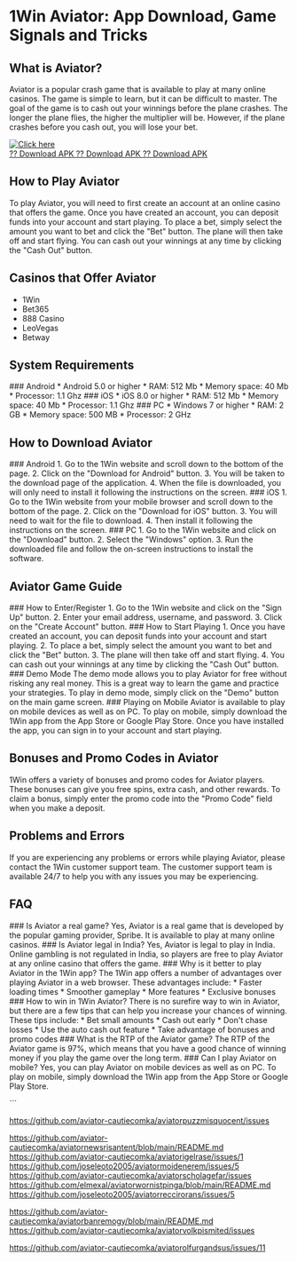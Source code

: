 # 1Win Aviator: App Download, Game Signals and Tricks

## What is Aviator?

Aviator is a popular crash game that is available to play at many online
casinos. The game is simple to learn, but it can be difficult to master.
The goal of the game is to cash out your winnings before the plane
crashes. The longer the plane flies, the higher the multiplier will be.
However, if the plane crashes before you cash out, you will lose your
bet.

[![Click
here](https://readscoops.com/wp-content/uploads/2023/03/Readscoop-aviator-1-1.jpg)](https://traff.sbs/deff)\
[?? Download APK ?? Download APK ?? Download
APK](https://traff.sbs/deff)

## How to Play Aviator

To play Aviator, you will need to first create an account at an online
casino that offers the game. Once you have created an account, you can
deposit funds into your account and start playing. To place a bet,
simply select the amount you want to bet and click the "Bet"
button. The plane will then take off and start flying. You can cash out
your winnings at any time by clicking the "Cash Out" button.

## Casinos that Offer Aviator

-   1Win
-   Bet365
-   888 Casino
-   LeoVegas
-   Betway

## System Requirements

\### Android \* Android 5.0 or higher \* RAM: 512 Mb \* Memory space: 40
Mb \* Processor: 1.1 Ghz \### iOS \* iOS 8.0 or higher \* RAM: 512 Mb \*
Memory space: 40 Mb \* Processor: 1.1 Ghz \### PC \* Windows 7 or higher
\* RAM: 2 GB \* Memory space: 500 MB \* Processor: 2 GHz

## How to Download Aviator

\### Android 1. Go to the 1Win website and scroll down to the bottom of
the page. 2. Click on the "Download for Android" button. 3. You
will be taken to the download page of the application. 4. When the file
is downloaded, you will only need to install it following the
instructions on the screen. \### iOS 1. Go to the 1Win website from your
mobile browser and scroll down to the bottom of the page. 2. Click on
the "Download for iOS" button. 3. You will need to wait for the
file to download. 4. Then install it following the instructions on the
screen. \### PC 1. Go to the 1Win website and click on the
"Download" button. 2. Select the "Windows" option. 3. Run
the downloaded file and follow the on-screen instructions to install the
software.

## Aviator Game Guide

\### How to Enter/Register 1. Go to the 1Win website and click on the
"Sign Up" button. 2. Enter your email address, username, and
password. 3. Click on the "Create Account" button. \### How to
Start Playing 1. Once you have created an account, you can deposit funds
into your account and start playing. 2. To place a bet, simply select
the amount you want to bet and click the "Bet" button. 3. The
plane will then take off and start flying. 4. You can cash out your
winnings at any time by clicking the "Cash Out" button. \### Demo
Mode The demo mode allows you to play Aviator for free without risking
any real money. This is a great way to learn the game and practice your
strategies. To play in demo mode, simply click on the "Demo"
button on the main game screen. \### Playing on Mobile Aviator is
available to play on mobile devices as well as on PC. To play on mobile,
simply download the 1Win app from the App Store or Google Play Store.
Once you have installed the app, you can sign in to your account and
start playing.

## Bonuses and Promo Codes in Aviator

1Win offers a variety of bonuses and promo codes for Aviator players.
These bonuses can give you free spins, extra cash, and other rewards. To
claim a bonus, simply enter the promo code into the "Promo Code"
field when you make a deposit.

## Problems and Errors

If you are experiencing any problems or errors while playing Aviator,
please contact the 1Win customer support team. The customer support team
is available 24/7 to help you with any issues you may be experiencing.

## FAQ

\### Is Aviator a real game? Yes, Aviator is a real game that is
developed by the popular gaming provider, Spribe. It is available to
play at many online casinos. \### Is Aviator legal in India? Yes,
Aviator is legal to play in India. Online gambling is not regulated in
India, so players are free to play Aviator at any online casino that
offers the game. \### Why is it better to play Aviator in the 1Win app?
The 1Win app offers a number of advantages over playing Aviator in a web
browser. These advantages include: \* Faster loading times \* Smoother
gameplay \* More features \* Exclusive bonuses \### How to win in 1Win
Aviator? There is no surefire way to win in Aviator, but there are a few
tips that can help you increase your chances of winning. These tips
include: \* Bet small amounts \* Cash out early \* Don\'t chase losses
\* Use the auto cash out feature \* Take advantage of bonuses and promo
codes \### What is the RTP of the Aviator game? The RTP of the Aviator
game is 97%, which means that you have a good chance of winning money if
you play the game over the long term. \### Can I play Aviator on mobile?
Yes, you can play Aviator on mobile devices as well as on PC. To play on
mobile, simply download the 1Win app from the App Store or Google Play
Store.

\`\`\`

https://github.com/aviator-cautiecomka/aviatorpuzzmisquocent/issues

https://github.com/aviator-cautiecomka/aviatornewsrisantent/blob/main/README.md
https://github.com/aviator-cautiecomka/aviatorigelrase/issues/1
https://github.com/joseleoto2005/aviatormoidenerem/issues/5
https://github.com/aviator-cautiecomka/aviatorscholagefar/issues
https://github.com/elmexal/aviatorwornistpinga/blob/main/README.md
https://github.com/joseleoto2005/aviatorreccirorans/issues/5


https://github.com/aviator-cautiecomka/aviatorbanremogy/blob/main/README.md
https://github.com/aviator-cautiecomka/aviatorvolkpismited/issues

https://github.com/aviator-cautiecomka/aviatorolfurgandsus/issues/11
